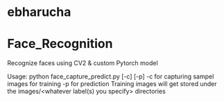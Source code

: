 # ebharucha

# Face_Recognition
Recognize faces using CV2 & custom Pytorch model

Usage: 
python face_capture_predict.py [-c] [-p]
-c for capturing sampel images for training
-p for prediction
Training images will get stored under the images/<whatever label(s) you specify> directories